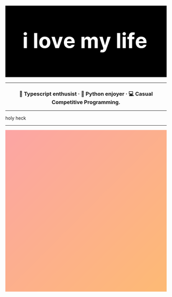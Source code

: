 ![](image.png)

---

<div align="center"> 
  <h3>
    🚀 Typescript enthusist · 🐍 Python enjoyer · 💻 Casual Competitive Programming.
  </h3>
</div>

---
holy heck

---

[![](tt.svg)](https://i2mx.github.io/tt/)

